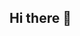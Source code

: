 ## Hi there 👋

<!--

**Our Mission is to leverage XR, AI and web3 technology to build new narratives that enable Protopian lifestyles, interconnected communities and flourishing ecosystems.**
-->
